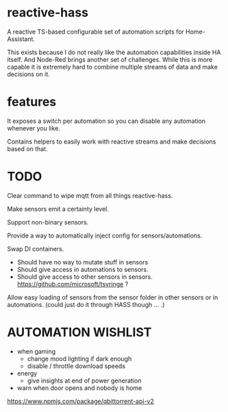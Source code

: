 # reactive-hass

A reactive TS-based configurable set of automation scripts for Home-Assistant.

This exists because I do not really like the automation capabilities inside HA itself. And Node-Red brings another set of challenges. While this is more capable it is extremely hard to combine multiple streams of data and make decisions on it.

# features

It exposes a switch per automation so you can disable any automation whenever you like.

Contains helpers to easily work with reactive streams and make decisions based on that.

# TODO

Clear command to wipe mqtt from all things reactive-hass.

Make sensors emit a certainty level.

Support non-binary sensors.

Provide a way to automatically inject config for sensors/automations.

Swap DI containers.
- Should have no way to mutate stuff in sensors
- Should give access in automations to sensors.
- Should give access to other sensors in sensors.
https://github.com/microsoft/tsyringe ?

Allow easy loading of sensors from the sensor folder in other sensors or in automations. (could just do it through HASS though ... .)


# AUTOMATION WISHLIST

* when gaming
  * change mood lighting if dark enough
  * disable / throttle download speeds
* energy
  * give insights at end of power generation
* warn when door opens and nobody is home

https://www.npmjs.com/package/qbittorrent-api-v2
